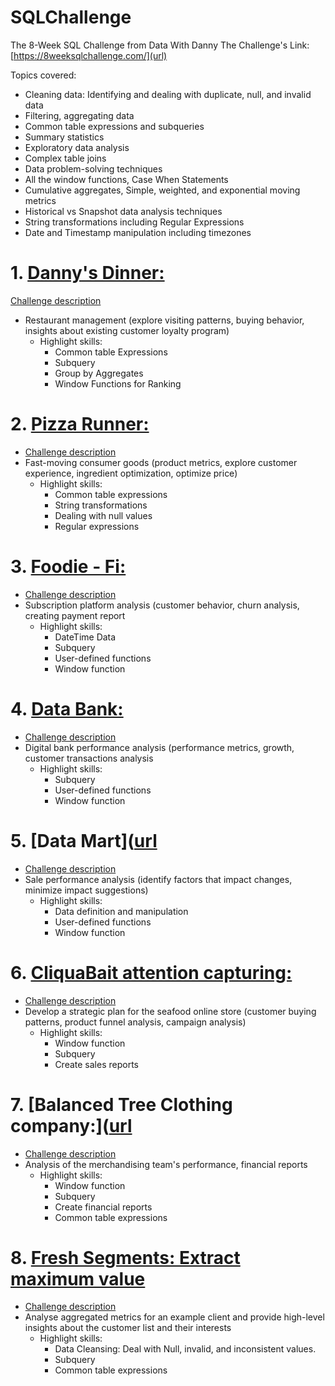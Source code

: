# SQLChallenge
The 8-Week SQL Challenge from Data With Danny
The Challenge's Link: [https://8weeksqlchallenge.com/](url)

Topics covered:
- Cleaning data: Identifying and dealing with duplicate, null, and invalid data
- Filtering, aggregating data
- Common table expressions and subqueries
- Summary statistics
- Exploratory data analysis
- Complex table joins
- Data problem-solving techniques
- All the window functions, Case When Statements
- Cumulative aggregates, Simple, weighted, and exponential moving metrics
- Historical vs Snapshot data analysis techniques
- String transformations including Regular Expressions
- Date and Timestamp manipulation including timezones

# 1. [Danny's Dinner:](https://github.com/baotram237/SQLChallenge/blob/main/CaseStudy1_Danny'sDiner.sql)
[Challenge description]([url](https://8weeksqlchallenge.com/case-study-1/))
- Restaurant management (explore visiting patterns, buying behavior, insights about existing customer loyalty program)
   - Highlight skills:
        - Common table Expressions
        - Subquery
        - Group by Aggregates
        - Window Functions for Ranking
# 2. [Pizza Runner:](https://github.com/baotram237/SQLChallenge/blob/main/CaseStudy2_PizzaRunner.sql)
- [Challenge description](https://8weeksqlchallenge.com/case-study-2/)
- Fast-moving consumer goods (product metrics, explore customer experience, ingredient optimization, optimize price)
    - Highlight skills:
        - Common table expressions
        - String transformations
        - Dealing with null values
        - Regular expressions
# 3. [Foodie - Fi:](https://github.com/baotram237/SQLChallenge/blob/main/CaseStudy3_Foodie-Fi.sql)
- [Challenge description](https://8weeksqlchallenge.com/case-study-3/)
- Subscription platform analysis (customer behavior, churn analysis, creating payment report
    - Highlight skills:
        - DateTime Data
        - Subquery
        - User-defined functions
        - Window function
# 4. [Data Bank: ](https://github.com/baotram237/SQLChallenge/blob/main/CaseStudy4_DataBank.sql)
- [Challenge description](https://8weeksqlchallenge.com/case-study-4/)
- Digital bank performance analysis (performance metrics, growth, customer transactions analysis
    - Highlight skills:
        - Subquery
        - User-defined functions
        - Window function
# 5. [Data Mart]([url](https://github.com/baotram237/SQLChallenge/blob/main/CaseStudy5_DataMart.sql)
- [Challenge description](https://8weeksqlchallenge.com/case-study-5/)
- Sale performance analysis (identify factors that impact changes, minimize impact suggestions)
    - Highlight skills:
        - Data definition and manipulation
        - User-defined functions
        - Window function
# 6. [CliquaBait attention capturing: ](https://github.com/baotram237/SQLChallenge/blob/main/CaseStudy6_CliqueBait.sql)
- [Challenge description](https://8weeksqlchallenge.com/case-study-6/)
- Develop a strategic plan for the seafood online store (customer buying patterns, product funnel analysis, campaign analysis)
    - Highlight skills:
        - Window function
        - Subquery
        - Create sales reports
# 7. [Balanced Tree Clothing company:]([url](https://github.com/baotram237/SQLChallenge/blob/main/CaseStudy7_BalancedTreeClothingCo..SQL)
- [Challenge description](https://8weeksqlchallenge.com/case-study-7/)
- Analysis of the merchandising team's performance, financial reports
    - Highlight skills:
        - Window function
        - Subquery
        - Create financial reports
        - Common table expressions
# 8. [Fresh Segments: Extract maximum value](https://github.com/baotram237/SQLChallenge/blob/main/CaseStudy8_FreshSegments.sql)
- [Challenge description](https://8weeksqlchallenge.com/case-study-8/)
- Analyse aggregated metrics for an example client and provide high-level insights about the customer list and their interests
    - Highlight skills:
        - Data Cleansing: Deal with Null, invalid, and inconsistent values.
        - Subquery
        - Common table expressions
